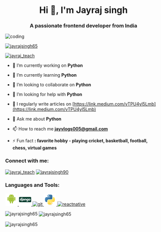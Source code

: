 <h1 align="center">Hi 👋, I'm Jayraj singh</h1>
<h3 align="center">A passionate frontend developer from India</h3>
<img aling="right " alt="coding "  Width="400" src ="https://cdn.dribbble.com/users/1162077/screenshots/3848914/programmer.gif"
<p align="left"> <img> <src="https://komarev.com/ghpvc/?username=jayrajsingh65&label=Profile%20views&color=0e75b6&style=flat" alt="jayrajsingh65" /> </p>

<p align="left"> <a href="https://github.com/ryo-ma/github-profile-trophy"><img src="https://github-profile-trophy.vercel.app/?username=jayrajsingh65" alt="jayrajsingh65" /></a> </p>

<p align="left"> <a href="https://twitter.com/jayraj_teach" target="blank"><img src="https://img.shields.io/twitter/follow/jayraj_teach?logo=twitter&style=for-the-badge" alt="jayraj_teach" /></a> </p>

- 🔭 I’m currently working on **Python**

- 🌱 I’m currently learning **Python**

- 👯 I’m looking to collaborate on **Python**

- 🤝 I’m looking for help with **Python**

- 📝 I regularly write articles on [https://link.medium.com/vTPU4yl5Lmb](https://link.medium.com/vTPU4yl5Lmb)

- 💬 Ask me about **Python**

- 📫 How to reach me **jayvlogs005@gmail.com**

- ⚡ Fun fact **: favorite hobby - playing cricket, basketball, football, chess, virtual games**

<h3 align="left">Connect with me:</h3>
<p align="left">
<a href="https://twitter.com/jayraj_teach" target="blank"><img align="center" src="https://raw.githubusercontent.com/rahuldkjain/github-profile-readme-generator/master/src/images/icons/Social/twitter.svg" alt="jayraj_teach" height="30" width="40" /></a>
<a href="https://instagram.com/jayrajsingh90" target="blank"><img align="center" src="https://raw.githubusercontent.com/rahuldkjain/github-profile-readme-generator/master/src/images/icons/Social/instagram.svg" alt="jayrajsingh90" height="30" width="40" /></a>
</p>

<h3 align="left">Languages and Tools:</h3>
<p align="left"> <a href="https://developer.android.com" target="_blank" rel="noreferrer"> <img src="https://raw.githubusercontent.com/devicons/devicon/master/icons/android/android-original-wordmark.svg" alt="android" width="40" height="40"/> </a> <a href="https://www.djangoproject.com/" target="_blank" rel="noreferrer"> <img src="https://raw.githubusercontent.com/devicons/devicon/master/icons/django/django-original.svg" alt="django" width="40" height="40"/> </a> <a href="https://git-scm.com/" target="_blank" rel="noreferrer"> <img src="https://www.vectorlogo.zone/logos/git-scm/git-scm-icon.svg" alt="git" width="40" height="40"/> </a> <a href="https://www.python.org" target="_blank" rel="noreferrer"> <img src="https://raw.githubusercontent.com/devicons/devicon/master/icons/python/python-original.svg" alt="python" width="40" height="40"/> </a> <a href="https://reactnative.dev/" target="_blank" rel="noreferrer"> <img src="https://reactnative.dev/img/header_logo.svg" alt="reactnative" width="40" height="40"/> </a> </p>

<p><img align="left" src="https://github-readme-stats.vercel.app/api/top-langs?username=jayrajsingh65&show_icons=true&locale=en&layout=compact" alt="jayrajsingh65" /></p>

<p>&nbsp;<img align="center" src="https://github-readme-stats.vercel.app/api?username=jayrajsingh65&show_icons=true&locale=en" alt="jayrajsingh65" /></p>

<p><img align="center" src="https://github-readme-streak-stats.herokuapp.com/?user=jayrajsingh65&" alt="jayrajsingh65" /></p>
